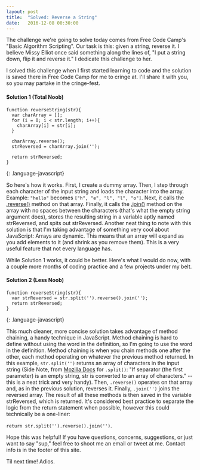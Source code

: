 ```yaml
---
layout: post
title:  "Solved: Reverse a String"
date:   2016-12-08 00:30:00
---
```

The challenge we're going to solve today comes from Free Code Camp's "Basic Algorithm Scripting". Our task is this: given a string, reverse it. I believe Missy Elliot once said something along the lines of, "I put a string down, flip it and reverse it." I dedicate this challenge to her.

I solved this challenge when I first started learning to code and the solution is saved there in Free Code Camp for me to cringe at. I'll share it with you, so you may partake in the cringe-fest.

#### Solution 1 (Total Noob)
```
function reverseString(str){
  var charArray = [];
  for (i = 0; i < str.length; i++){
    charArray[i] = str[i];
  }

  charArray.reverse();
  strReversed = charArray.join('');

  return strReversed;
}
```
{: .language-javascript}

So here's how it works. First, I create a dummy array. Then, I step through each character of the input string and loads the character into the array. Example: `"hello"` becomes `["h", "e", "l", "l", "o"]`. Next, it calls the [.reverse()](https://developer.mozilla.org/en-US/docs/Web/JavaScript/Reference/Global_Objects/Array/reverse) method on that array.  Finally, it calls the [.join()](https://developer.mozilla.org/en-US/docs/Web/JavaScript/Reference/Global_Objects/Array/join) method on the array with no spaces between the characters (that's what the empty string argument does), stores the resulting string in a variable aptly named strReversed, and spits out strReversed. Another neat thing to note with this solution is that I'm taking advantage of something very cool about JavaScript: Arrays are dynamic. This means that an array will expand as you add elements to it (and shrink as you remove them). This is a very useful feature that not every language has.

While Solution 1 works, it could be better. Here's what I would do now, with a couple more months of coding practice and a few projects under my belt.

#### Solution 2 (Less Noob)
```
function reverseString(str){
  var strReversed = str.split('').reverse().join('');
  return strReversed;
}
```
{: .language-javascript}

This much cleaner, more concise solution takes advantage of method chaining, a handy technique in JavaScript. Method chaining is hard to define without using the word in the definition, so I'm going to use the word in the definition. Method chaining is when you chain methods one after the other, each method operating on whatever the previous method returned. In this example, `str.split('')` returns an array of characters in the input string (Side Note, from [Mozilla Docs](https://developer.mozilla.org/en-US/docs/Web/JavaScript/Reference/Global_Objects/String/split) for `.split()`: "If separator (the first parameter) is an empty string, str is converted to an array of characters." -- this is a neat trick and very handy). Then, `.reverse()` operates on that array and, as in the previous solution, reverses it. Finally, `.join('')` joins the reversed array. The result of all these methods is then saved in the variable strReversed, which is returned. It's considered best practice to separate the logic from the return statement when possible, however this could technically be a one-liner:

`return str.split('').reverse().join('')`.

Hope this was helpful! If you have questions, concerns, suggestions, or just want to say "sup," feel free to shoot me an email or tweet at me. Contact info is in the footer of this site.

Til next time! Adios.
